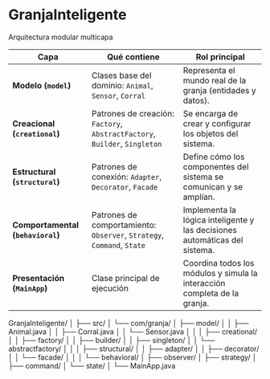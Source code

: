 # GranjaInteligente

Arquitectura modular multicapa

| **Capa**                          | **Qué contiene**                                                           | **Rol principal**                                                          |
| --------------------------------- | -------------------------------------------------------------------------- | -------------------------------------------------------------------------- |
| **Modelo (`model`)**              | Clases base del dominio: `Animal`, `Sensor`, `Corral`                      | Representa el mundo real de la granja (entidades y datos).                 |
| **Creacional (`creational`)**     | Patrones de creación: `Factory`, `AbstractFactory`, `Builder`, `Singleton` | Se encarga de crear y configurar los objetos del sistema.                  |
| **Estructural (`structural`)**    | Patrones de conexión: `Adapter`, `Decorator`, `Facade`                     | Define cómo los componentes del sistema se comunican y se amplían.         |
| **Comportamental (`behavioral`)** | Patrones de comportamiento: `Observer`, `Strategy`, `Command`, `State`     | Implementa la lógica inteligente y las decisiones automáticas del sistema. |
| **Presentación (`MainApp`)**      | Clase principal de ejecución                                               | Coordina todos los módulos y simula la interacción completa de la granja.  |


GranjaInteligente/
│
├── src/
│   └── com/granja/
│       ├── model/
│       │   ├── Animal.java
│       │   ├── Corral.java
│       │   └── Sensor.java
│       │
│       ├── creational/
│       │   ├── factory/
│       │   ├── builder/
│       │   ├── singleton/
│       │   └── abstractfactory/
│       │
│       ├── structural/
│       │   ├── adapter/
│       │   ├── decorator/
│       │   └── facade/
│       │
│       └── behavioral/
│           ├── observer/
│           ├── strategy/
│           ├── command/
│           └── state/
│
└── MainApp.java
